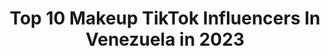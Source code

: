 ---
title: Top 10 Makeup TikTok Influencers In Venezuela in 2023
description: >-
  Find top makeup TikTok influencers in Venezuela in 2023. Most popular hashtags: #makeup #parati #foryou #fyp.
platform: TikTok
hits: 24
text_top: Identify the best TikTok accounts on inBeat.
text_bottom: Our platform aggregates 24 TikTok influencers like this in Venezuela for you to contact.
profiles:
  - username: "armakeupstudio"
    fullname: >-
      Angie Rojas
    bio: >-
      Makeup artist ! Tips, ideas tutorial y un poco de humor .Ig @armakeupstudio
    location: "Venezuela"
    followers: 9153
    engagement: 1064
    commentsToLikes: 0.030759
    id: ckcvhjlgjubzu0j231h7oif38
    verified: false
    hashtags: "#colorchallenge, #makeup, #transionchallenge, #maquillajeen15"
  - username: "trinistylist"
    fullname: >-
      Juan López
    bio: >-
      Makeup/ caracterizaciones. 🇻🇪 vzla- ccs .
    location: "Venezuela"
    followers: 64200
    engagement: 1654
    commentsToLikes: 0.027983
    id: ckc36st7jvopn0j23jadb3gj9
    verified: false
    hashtags: "#latino, #halloween, #mua, #makeuphallowen"
  - username: "edduraf"
    fullname: >-
      Eduardo Mata
    bio: >-
      #caradediva ✉️CONTACTO: eduardomataperez@gmail.com INSTAGRAM (@EDDURAF)💖
    location: "Venezuela"
    followers: 390700
    engagement: 1266
    commentsToLikes: 0.023163
    id: cka0vtkjv00780i78dnf0lsv7
    verified: false
    hashtags: "#makeup, #beauty, #parati, #comedy"
  - username: "gladysclavijo"
    fullname: >-
      Gladys Clavijo
    bio: >-
      Maquilladora profesional 👰🏻 Especialista en novias 💄 Cursos ✨Cosmetóloga
    location: "Venezuela"
    followers: 15000
    engagement: 606
    commentsToLikes: 0.033118
    id: ckdtlf183zkbv0j234zyp6a9m
    verified: false
    hashtags: "#maquillajeen15, #foryou, #eyeshadow, #parati"
  - username: "larosita.tips"
    fullname: >-
      Rosanny Salazar
    bio: >-
      Mi IG personal 👆🏻 Amo comer y maquillarme💄🤪 Mi otro IG : @LaRosita.Tips✨
    location: "Venezuela"
    followers: 18100
    engagement: 850
    commentsToLikes: 0.014203
    id: ckbfbqm6m3ybm0j23c0cm0ogc
    verified: false
    hashtags: "#hambre, #receta, #latina, #recetafacil"
  - username: "marianlugolcm"
    fullname: >-
      Marian lugo
    bio: >-
      𝐶𝑟𝑒𝑜 𝑞𝑢𝑒 𝑠𝑖𝑒𝑚𝑝𝑟𝑒 𝑝𝑜𝑑𝑒𝑚𝑜𝑠 𝑎𝑝𝑟𝑒𝑛𝑑𝑒𝑟 𝑚𝑎́𝑠🌻
    location: "Venezuela"
    followers: 57100
    engagement: 1549
    commentsToLikes: 0.010220
    id: cka0hrm0qafoy0i78r60grvoq
    verified: false
    hashtags: "#clay, #porcelanafria, #beauty, #parati"
  - username: "alteregov"
    fullname: >-
      Cleo
    bio: >-
      Si me conoces en Persona. Vete de aqui! 🤣 Instagram 👉 Alteregov
    location: "Venezuela"
    followers: 1000000
    engagement: 1272
    commentsToLikes: 0.006082
    id: ck9eqvkatz1590j78qni2lnqc
    verified: false
    hashtags: "#viral, #parati, #foryou, #makeup"
  - username: "inemesis102"
    fullname: >-
      *💖 inemesis102💖*
    bio: >-
      😈DARK QUEEN😈 dejame tocar tu corazon...y hagamos magia para que puedas sonreir
    location: "Venezuela"
    followers: 161600
    engagement: 2204
    commentsToLikes: 0.077858
    id: ckc8znjl1opwy0j238hnrcejz
    verified: false
    hashtags: "#monsterhihg, #demikas, #legiondar, #storytime"
  - username: "lorepereda7"
    fullname: >-
      💙L💚
    bio: >-
      🇻🇪 ⚠️Contest +18⚠️ Occosplay / Maquillaje / Fantasía / Gothic / Comedia
    location: "Venezuela"
    followers: 12800
    engagement: 2255
    commentsToLikes: 0.052939
    id: ckbffupahasy50j23ffx96j7r
    verified: false
    hashtags: "#challenge, #laordendelterror, #timburton, #tiktoklatino"
  - username: "baddest_bi"
    fullname: >-
      Ori🌈
    bio: >-
      18 🌈🖤⛓🧚‍♀️✨💕⚔️ Sígueme en Ig: orianatoubia_ She/Her
    location: "Venezuela"
    followers: 48800
    engagement: 2067
    commentsToLikes: 0.013659
    id: ckaci1tu61nn10i78b91to6pu
    verified: false
    hashtags: "#humor, #parati, #lgbt, #fyp"
---
